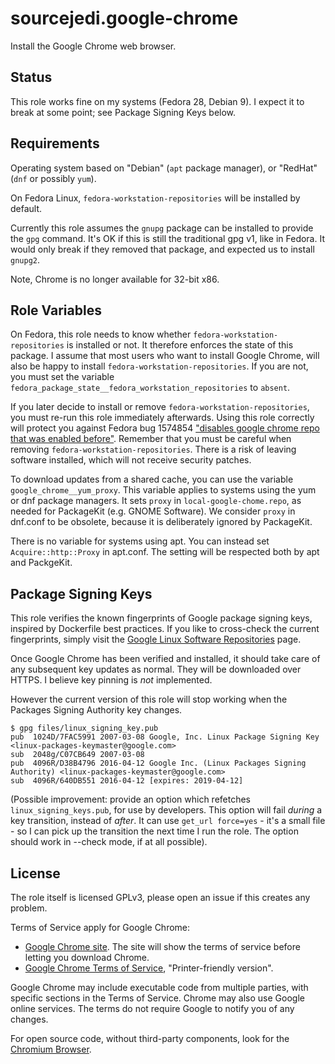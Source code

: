 # sourcejedi.google-chrome #

Install the Google Chrome web browser.


## Status

This role works fine on my systems (Fedora 28, Debian 9).  I expect it to break at some point; see Package Signing Keys below.


## Requirements

Operating system based on "Debian" (`apt` package manager), or "RedHat" (`dnf` or possibly `yum`).

On Fedora Linux, `fedora-workstation-repositories` will be installed by default.

Currently this role assumes the `gnupg` package can be installed to provide the `gpg` command.  It's OK if this is still the traditional gpg v1, like in Fedora.  It would only break if they removed that package, and expected us to install `gnupg2`.

Note, Chrome is no longer available for 32-bit x86.


## Role Variables

On Fedora, this role needs to know whether `fedora-workstation-repositories` is installed or not.  It therefore enforces the state of this package.  I assume that most users who want to install Google Chrome, will also be happy to install `fedora-workstation-repositories`.  If you are not, you must set the variable `fedora_package_state__fedora_workstation_repositories` to `absent`.

If you later decide to install or remove `fedora-workstation-repositories`, you must re-run this role immediately afterwards.  Using this role correctly will protect you against Fedora bug 1574854 ["disables google chrome repo that was enabled before"](https://bugzilla.redhat.com/show_bug.cgi?id=1574854).  Remember that you must be careful when removing `fedora-workstation-repositories`.  There is a risk of leaving software installed, which will not receive security patches.

To download updates from a shared cache, you can use the variable `google_chrome__yum_proxy`.  This variable applies to systems using the yum or dnf package managers.  It sets `proxy` in `local-google-chome.repo`, as needed for PackageKit (e.g. GNOME Software).  We consider `proxy` in dnf.conf to be obsolete, because it is deliberately ignored by PackageKit.

There is no variable for systems using apt.  You can instead set `Acquire::http::Proxy` in apt.conf.  The setting will be respected both by apt and PackgeKit.


## Package Signing Keys

This role verifies the known fingerprints of Google package signing keys, inspired by Dockerfile best practices.  If you like to cross-check the current fingerprints, simply visit the [Google Linux Software Repositories](https://www.google.com/linuxrepositories/) page.

Once Google Chrome has been verified and installed, it should take care of any subsequent key updates as normal.  They will be downloaded over HTTPS.  I believe key pinning is *not* implemented.

However the current version of this role will stop working when the Packages Signing Authority key changes.

```
$ gpg files/linux_signing_key.pub
pub  1024D/7FAC5991 2007-03-08 Google, Inc. Linux Package Signing Key <linux-packages-keymaster@google.com>
sub  2048g/C07CB649 2007-03-08
pub  4096R/D38B4796 2016-04-12 Google Inc. (Linux Packages Signing Authority) <linux-packages-keymaster@google.com>
sub  4096R/640DB551 2016-04-12 [expires: 2019-04-12]
```

(Possible improvement: provide an option which refetches `linux_signing_keys.pub`, for use by developers.  This option will fail *during* a key transition, instead of *after*.  It can use `get_url force=yes` - it's a small file - so I can pick up the transition the next time I run the role.  The option should work in --check mode, if at all possible).


## License

The role itself is licensed GPLv3, please open an issue if this creates any problem.

Terms of Service apply for Google Chrome:

* [Google Chrome site](https://www.google.com/chrome/).  The site will show the terms of service before letting you download Chrome.
* [Google Chrome Terms of Service](https://www.google.com/intl/en/chrome/browser/privacy/eula_text.html]), "Printer-friendly version".

Google Chrome may include executable code from multiple parties, with specific sections in the Terms of Service.  Chrome may also use Google online services.  The terms do not require Google to notify you of any changes.

For open source code, without third-party components, look for the [Chromium Browser](https://www.chromium.org/).
